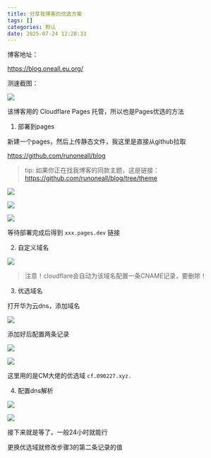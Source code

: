 ```yaml
---
title: 分享我博客的优选方案
tags: []
categories: 默认
date: 2025-07-24 12:28:33
---
```


博客地址：

https://blog.oneall.eu.org/

测速截图：

![](https://s.rmimg.com/original/2X/b/ba461e0c45b3d79dbabb12ac52a8c70436299d1f.png)

该博客用的 Cloudflare Pages 托管，所以也是Pages优选的方法

1. 部署到pages

新建一个pages，然后上传静态文件，我这里是直接从github拉取

https://github.com/runoneall/blog

> tip: 如果你正在找我博客的同款主题，这是链接： https://github.com/runoneall/blog/tree/theme

![](https://s.rmimg.com/original/2X/7/75cfb7e58894aef71cde0e3baad6f913f3e27fc9.png)

![](https://s.rmimg.com/original/2X/7/7df0d71f1069aed690ca8c3a2fa1fdddcc5c206d.png)

![](https://s.rmimg.com/original/2X/e/e6a8d1f08206f50a4c2c392ba8fa8cc387ea216c.png)

等待部署完成后得到 `xxx.pages.dev` 链接

2. 自定义域名

![](https://s.rmimg.com/original/2X/e/e5401a403c58359d0e7e23b6efab0df7e9f81aad.png)

> 注意！cloudflare会自动为该域名配置一条CNAME记录，要删除！

3. 优选域名

打开华为云dns，添加域名

![](https://s.rmimg.com/original/2X/f/f20cacd92d09ee3627f93080e40fe38d10cc8502.png)

添加好后配置两条记录

![](https://s.rmimg.com/original/2X/5/5a54c27ec137807591b67f467371871e6f5d99b7.png)

![](https://s.rmimg.com/original/2X/4/48540e912c0b73c10199acce44b35388b476b006.png)

这里用的是CM大佬的优选域 `cf.090227.xyz.`

4. 配置dns解析

![](https://s.rmimg.com/original/2X/5/56a9dd5307c6124818e64f810d9652b28acc6410.png)

![](https://s.rmimg.com/original/2X/3/3a7414e38142c7e81a0b0b3683313678c75e15f8.png)

接下来就是等了，一般24小时就能行

更换优选域就修改步骤3的第二条记录的值
